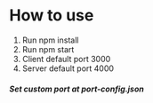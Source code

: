 # How to use
1. Run npm install
2. Run npm start
3. Client default port 3000
4. Server default port 4000
#### *Set custom port at port-config.json*
